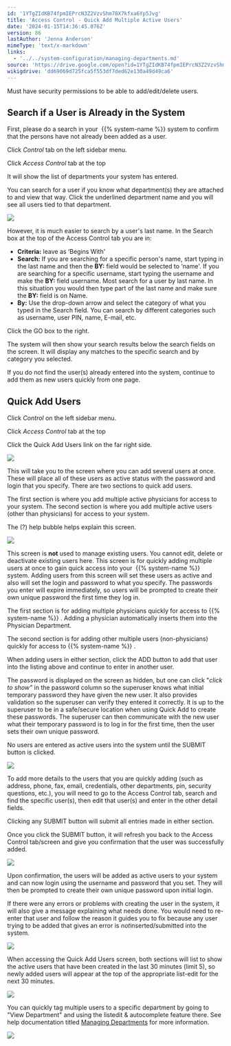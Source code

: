 ```yaml
---
id: '1YTgZIdKB74fpmIEPrcN3Z2VzvShm78X7kfxa6Yp5Jvg'
title: 'Access Control - Quick Add Multiple Active Users'
date: '2024-01-15T14:36:45.076Z'
version: 86
lastAuthor: 'Jenna Anderson'
mimeType: 'text/x-markdown'
links:
  - '../../system-configuration/managing-departments.md'
source: 'https://drive.google.com/open?id=1YTgZIdKB74fpmIEPrcN3Z2VzvShm78X7kfxa6Yp5Jvg'
wikigdrive: 'dd69069d725fca5f553df7ded62e130a49d49ca6'
---
```

Must have security permissions to be able to add/edit/delete users.

## Search if a User is Already in the System

First, please do a search in your  {{% system-name %}} system to confirm that the persons have not already been added as a user.

Click *Control* tab on the left sidebar menu.

Click *Access Control* tab at the top

It will show the list of departments your system has entered.

You can search for a user if you know what department(s) they are attached to and view that way. Click the underlined department name and you will see all users tied to that department.

![](../access-control-quick-add-multiple-active-users.assets/bbfcd4a6ea0d5f94b4954a72a17b6729.png)

However, it is much easier to search by a user's last name. In the Search box at the top of the Access Control tab you are in:

* <strong>Criteria:</strong> leave as ‘Begins With'
* <strong>Search:</strong> If you are searching for a specific person's name, start typing in the last name and then the <strong>BY:</strong> field would be selected to ‘name'. If you are searching for a specific username, start typing the username and make the <strong>BY:</strong> field username. Most search for a user by last name. In this situation you would then type part of the last name and make sure the <strong>BY:</strong> field is on Name.
* <strong>By:</strong> Use the drop-down arrow and select the category of what you typed in the Search field. You can search by different categories such as username, user PIN, name, E-mail, etc.

Click the GO box to the right.

The system will then show your search results below the search fields on the screen. It will display any matches to the specific search and by category you selected.

If you do not find the user(s) already entered into the system, continue to add them as new users quickly from one page.

## Quick Add Users

Click *Control* on the left sidebar menu.

Click *Access Control* tab at the top

Click the Quick Add Users link on the far right side.

![](../access-control-quick-add-multiple-active-users.assets/308a5c8359a92692545d0d4f698663cf.png)

This will take you to the screen where you can add several users at once. These will place all of these users as active status with the password and login that you specify. There are two sections to quick add users.

The first section is where you add multiple active physicians for access to your system. The second section is where you add multiple active users (other than physicians) for access to your system.

The (?) help bubble helps explain this screen.

![](../access-control-quick-add-multiple-active-users.assets/b486b362df0f52b0d3f6b87fddc91d38.png)

This screen is **not** used to manage existing users. You cannot edit, delete or deactivate existing users here. This screen is for quickly adding multiple users at once to gain quick access into your  {{% system-name %}} system. Adding users from this screen will set these users as active and also will set the login and password to what you specify. The passwords you enter will expire immediately, so users will be prompted to create their own unique password the first time they log in.

The first section is for adding multiple physicians quickly for access to {{% system-name %}} . Adding a physician automatically inserts them into the Physician Department.

The second section is for adding other multiple users (non-physicians) quickly for access to {{% system-name %}} .

When adding users in either section, click the ADD button to add that user into the listing above and continue to enter in another user.

The password is displayed on the screen as hidden, but one can click "*click to show"* in the password column so the superuser knows what initial temporary password they have given the new user. It also provides validation so the superuser can verify they entered it correctly. It is up to the superuser to be in a safe/secure location when using Quick Add to create these passwords. The superuser can then communicate with the new user what their temporary password is to log in for the first time, then the user sets their own unique password.

No users are entered as active users into the system until the SUBMIT button is clicked.

![](../access-control-quick-add-multiple-active-users.assets/bebb10ed1869616e20ec0606ebbbd621.png)

To add more details to the users that you are quickly adding (such as address, phone, fax, email, credentials, other departments, pin, security questions, etc.), you will need to go to the Access Control tab, search and find the specific user(s), then edit that user(s) and enter in the other detail fields.

Clicking any SUBMIT button will submit all entries made in either section.

Once you click the SUBMIT button, it will refresh you back to the Access Control tab/screen and give you confirmation that the user was successfully added.

![](../access-control-quick-add-multiple-active-users.assets/8cd5f5d273cea8d654742a2d1914e86a.png)

Upon confirmation, the users will be added as active users to your system and can now login using the username and password that you set. They will then be prompted to create their own unique password upon initial login.

If there were any errors or problems with creating the user in the system, it will also give a message explaining what needs done. You would need to re-enter that user and follow the reason it guides you to fix because any user trying to be added that gives an error is *not*inserted/submitted into the system.

![](../access-control-quick-add-multiple-active-users.assets/d0e39eaeaee09f440d1784381af334e1.png)

When accessing the Quick Add Users screen, both sections will list to show the active users that have been created in the last 30 minutes (limit 5), so newly added users will appear at the top of the appropriate list-edit for the next 30 minutes.

![](../access-control-quick-add-multiple-active-users.assets/b4478d18ef5e52bce2941d6a7173fab2.png)

You can quickly tag multiple users to a specific department by going to "View Department" and using the listedit & autocomplete feature there. See help documentation titled [Managing Departments](../../system-configuration/managing-departments.md) for more information.

![](../access-control-quick-add-multiple-active-users.assets/7bc45aebb4ac33de4849add87d8a2b35.png)
